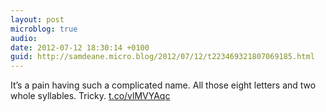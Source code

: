 ```yaml
---
layout: post
microblog: true
audio: 
date: 2012-07-12 18:30:14 +0100
guid: http://samdeane.micro.blog/2012/07/12/t223469321807069185.html
---
```

It’s a pain having such a complicated name. All those eight letters and two whole syllables. Tricky. [t.co/vlMVYAqc](http://t.co/vlMVYAqc)
